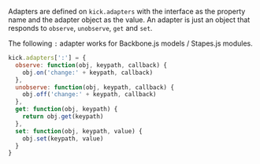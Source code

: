 Adapters are defined on `kick.adapters` with the interface as the property name and the adapter object as the value. An adapter is just an object that responds to `observe`, `unobserve`, `get` and `set`.

The following `:` adapter works for Backbone.js models / Stapes.js modules.

```javascript
kick.adapters[':'] = {
  observe: function(obj, keypath, callback) {
    obj.on('change:' + keypath, callback)
  },
  unobserve: function(obj, keypath, callback) {
    obj.off('change:' + keypath, callback)
  },
  get: function(obj, keypath) {
    return obj.get(keypath)
  },
  set: function(obj, keypath, value) {
    obj.set(keypath, value)
  }
}
```
